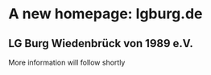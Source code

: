 # A new homepage: lgburg.de

## LG Burg Wiedenbrück von 1989 e.V.

More information will follow shortly
